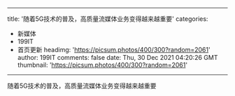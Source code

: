 
---
title: '随着5G技术的普及，高质量流媒体业务变得越来越重要'
categories: 
 - 新媒体
 - 199IT
 - 首页更新
headimg: 'https://picsum.photos/400/300?random=2061'
author: 199IT
comments: false
date: Thu, 30 Dec 2021 04:20:26 GMT
thumbnail: 'https://picsum.photos/400/300?random=2061'
---

<div>   
随着5G技术的普及，高质量流媒体业务变得越来越重要  
</div>
            